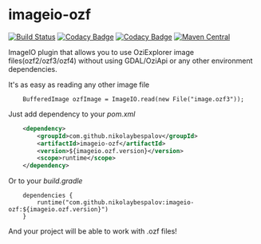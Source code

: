 # imageio-ozf
[![Build Status](https://travis-ci.org/nikolaybespalov/imageio-ozf.svg?branch=master)](https://travis-ci.org/nikolaybespalov/imageio-ozf)
[![Codacy Badge](https://api.codacy.com/project/badge/Coverage/9637e139b6704e2dbd2e206c2405cd0e)](https://www.codacy.com/app/nikolaybespalov/imageio-ozf)
[![Codacy Badge](https://api.codacy.com/project/badge/Grade/9637e139b6704e2dbd2e206c2405cd0e)](https://www.codacy.com/app/nikolaybespalov/imageio-ozf)
[![Maven Central](https://maven-badges.herokuapp.com/maven-central/com.github.nikolaybespalov/imageio-ozf/badge.svg)](https://maven-badges.herokuapp.com/maven-central/com.github.nikolaybespalov/imageio-ozf)


ImageIO plugin that allows you to use OziExplorer image files(ozf2/ozf3/ozf4) without using GDAL/OziApi or any other environment dependencies.

It's as easy as reading any other image file
```
    BufferedImage ozfImage = ImageIO.read(new File("image.ozf3"));
```
Just add dependency to your _pom.xml_
```xml
    <dependency>
        <groupId>com.github.nikolaybespalov</groupId>
        <artifactId>imageio-ozf</artifactId>
        <version>${imageio.ozf.version}</version>
        <scope>runtime</scope>
    </dependency>
```
Or to your _build.gradle_
```
    dependencies {
        runtime("com.github.nikolaybespalov:imageio-ozf:${imageio.ozf.version}")
    }
```
And your project will be able to work with .ozf files!
